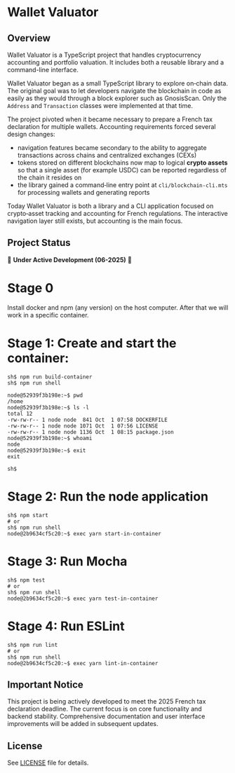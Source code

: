 # Wallet Valuator

## Overview

Wallet Valuator is a TypeScript project that handles cryptocurrency accounting
and portfolio valuation.  It includes both a reusable library and a command-line
interface.

Wallet Valuator began as a small TypeScript library to explore on‑chain data.
The original goal was to let developers navigate the blockchain in code as
easily as they would through a block explorer such as GnosisScan. Only the
`Address` and `Transaction` classes were implemented at that time.

The project pivoted when it became necessary to prepare a French tax declaration
for multiple wallets.  Accounting requirements forced several design changes:

- navigation features became secondary to the ability to aggregate transactions
  across chains and centralized exchanges (CEXs)
- tokens stored on different blockchains now map to logical **crypto assets** so
  that a single asset (for example USDC) can be reported regardless of the
  chain it resides on
- the library gained a command‑line entry point at `cli/blockchain-cli.mts` for
  processing wallets and generating reports

Today Wallet Valuator is both a library and a CLI application focused on
crypto‑asset tracking and accounting for French regulations.  The interactive
navigation layer still exists, but accounting is the main focus.

## Project Status

🚧 **Under Active Development (06-2025)** 🚧

# Stage 0

Install docker and npm (any version) on the host computer.
After that we will work in a specific container.

# Stage 1: Create and start the container:

```
sh$ npm run build-container
sh$ npm run shell

node@52939f3b198e:~$ pwd
/home
node@52939f3b198e:~$ ls -l
total 12
-rw-rw-r-- 1 node node  841 Oct  1 07:58 DOCKERFILE
-rw-rw-r-- 1 node node 1071 Oct  1 07:56 LICENSE
-rw-rw-r-- 1 node node 1136 Oct  1 08:15 package.json
node@52939f3b198e:~$ whoami
node
node@52939f3b198e:~$ exit
exit

sh$
```

# Stage 2: Run the node application

```
sh$ npm start
# or
sh$ npm run shell
node@2b9634cf5c20:~$ exec yarn start-in-container
```

# Stage 3: Run Mocha

```
sh$ npm test
# or
sh$ npm run shell
node@2b9634cf5c20:~$ exec yarn test-in-container
```

# Stage 4: Run ESLint

```
sh$ npm run lint
# or
sh$ npm run shell
node@2b9634cf5c20:~$ exec yarn lint-in-container
```

## Important Notice

This project is being actively developed to meet the 2025 French tax declaration deadline.
The current focus is on core functionality and backend stability.
Comprehensive documentation and user interface improvements will be added in subsequent updates.

## License

See [LICENSE](LICENSE) file for details.

